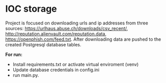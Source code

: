 # IOC storage
Project is focused on downloading urls and ip addresses from three sources: https://urlhaus.abuse.ch/downloads/csv_recent/, http://reputation.alienvault.com/reputation.data, https://openphish.com/feed.txt. After downloading data are pushed to the created Postgresql database tables.

**For run:**
* Install requirements.txt or activate virtual enviroment (venv)
* Update database credentials in config.ini
* run main.py.
